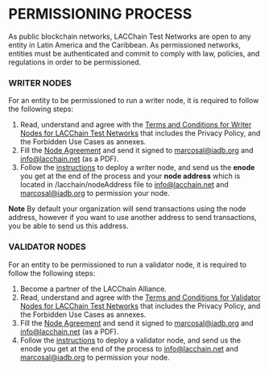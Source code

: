 # PERMISSIONING PROCESS

As public blockchain networks, LACChain Test Networks are open to any entity in Latin America and the Caribbean. As permissioned networks, entities must be authenticated and commit to comply with law, policies, and regulations in order to be permissioned. 

### WRITER NODES

For an entity to be permissioned to run a writer node, it is required to follow the following steps:

1. Read, understand and agree with the [Terms and Conditions for Writer Nodes for LACChain Test Networks](https://github.com/LACNet-Networks/besu-pro-testnet/blob/master/TERMS_AND_COND_WRITER_NODE.md) that includes the Privacy Policy, and the Forbidden Use Cases as annexes. 
2. Fill the [Node Agreement](https://github.com/LACNet-Networks/besu-pro-testnet/blob/master/NODE_AGREEMENT.md) and send it signed to marcosal@iadb.org and info@lacchain.net (as a PDF).
3. Follow the [instructions](https://github.com/LACNet-Networks/besu-pro-testnet/blob/master/DEPLOY_NODE.md) to deploy a writer node, and send us the **enode** you get at the end of the process and your **node address** which is located in /lacchain/nodeAddress file to info@lacchain.net and marcosal@iadb.org to permission your node. 

**Note** By default your organization will send transactions using the node address, however if you want to use another address to send transactions, you be able to send us this address.


### VALIDATOR NODES

For an entity to be permissioned to run a validator node, it is required to follow the following steps:

1. Become a partner of the LACChain Alliance.
2. Read, understand and agree with the [Terms and Conditions for Validator Nodes for LACChain Test Networks](https://github.com/LACNet-Networks/besu-pro-testnet/blob/master/TERMS_AND_COND_VAL_NODE.md) that includes the Privacy Policy, and the Forbidden Use Cases as annexes. 
3. Fill the [Node Agreement](https://github.com/LACNet-Networks/besu-pro-testnet/blob/master/NODE_AGREEMENT.md) and send it signed to marcosal@iadb.org and info@lacchain.net (as a PDF).
4. Follow the [instructions](https://github.com/LACNet-Networks/besu-pro-testnet/blob/master/DEPLOY_NODE.md) to deploy a validator node, and send us the enode you get at the end of the process to info@lacchain.net and marcosal@iadb.org to permission your node.






